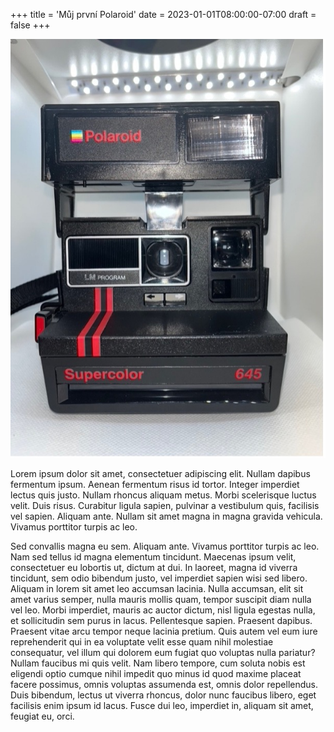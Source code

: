 +++
title = 'Můj první Polaroid'
date = 2023-01-01T08:00:00-07:00
draft = false
+++

![](645_supercolor.jpg)

Lorem ipsum dolor sit amet, consectetuer adipiscing elit. Nullam dapibus fermentum ipsum. Aenean fermentum risus id tortor. Integer imperdiet lectus quis justo. Nullam rhoncus aliquam metus. Morbi scelerisque luctus velit. Duis risus. Curabitur ligula sapien, pulvinar a vestibulum quis, facilisis vel sapien. Aliquam ante. Nullam sit amet magna in magna gravida vehicula. Vivamus porttitor turpis ac leo.

Sed convallis magna eu sem. Aliquam ante. Vivamus porttitor turpis ac leo. Nam sed tellus id magna elementum tincidunt. Maecenas ipsum velit, consectetuer eu lobortis ut, dictum at dui. In laoreet, magna id viverra tincidunt, sem odio bibendum justo, vel imperdiet sapien wisi sed libero. Aliquam in lorem sit amet leo accumsan lacinia. Nulla accumsan, elit sit amet varius semper, nulla mauris mollis quam, tempor suscipit diam nulla vel leo. Morbi imperdiet, mauris ac auctor dictum, nisl ligula egestas nulla, et sollicitudin sem purus in lacus. Pellentesque sapien. Praesent dapibus. Praesent vitae arcu tempor neque lacinia pretium. Quis autem vel eum iure reprehenderit qui in ea voluptate velit esse quam nihil molestiae consequatur, vel illum qui dolorem eum fugiat quo voluptas nulla pariatur? Nullam faucibus mi quis velit. Nam libero tempore, cum soluta nobis est eligendi optio cumque nihil impedit quo minus id quod maxime placeat facere possimus, omnis voluptas assumenda est, omnis dolor repellendus. Duis bibendum, lectus ut viverra rhoncus, dolor nunc faucibus libero, eget facilisis enim ipsum id lacus. Fusce dui leo, imperdiet in, aliquam sit amet, feugiat eu, orci.